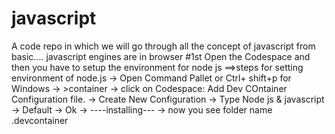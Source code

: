 # javascript
A code repo in which we will go through all the concept of javascript from basic....
javascript engines are in browser
#1st 
Open the Codespace and then you have to setup the environment for node js
==>steps for setting environment of node.js
-> Open Command Pallet or Ctrl+ shift+p for Windows
-> >container
-> click on Codespace: Add Dev COntainer Configuration file.
-> Create New Configuration
-> Type Node js & javascript
-> Default
-> Ok
-> ----installing---
-> now you see folder name .devcontainer
